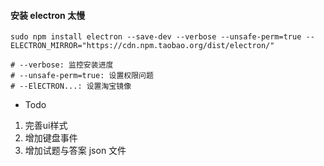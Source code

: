 #### 安装 electron 太慢

```shell
sudo npm install electron --save-dev --verbose --unsafe-perm=true --ELECTRON_MIRROR="https://cdn.npm.taobao.org/dist/electron/"

# --verbose: 监控安装进度
# --unsafe-perm=true: 设置权限问题
# --ElECTRON...: 设置淘宝镜像
```

- Todo
1. 完善ui样式
2. 增加键盘事件
3. 增加试题与答案 json 文件

